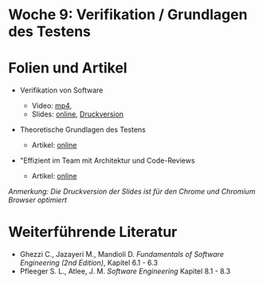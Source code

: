 # Woche 9: Verifikation / Grundlagen des Testens

# Folien und Artikel

* Verifikation von Software
    * Video:  [mp4](https://drive.switch.ch/index.php/s/TFf0xTrCmO6jKQO),  
    * Slides: [online](./slides/verification-overview.html), [Druckversion](./slides/verification-overview.html?print-pdf)

* Theoretische Grundlagen des Testens
    * Artikel: [online](./articles/testing-foundations.html)

* "Effizient im Team mit Architektur und Code-Reviews
    * Artikel: [online](https://www.heise.de/developer/artikel/Effizient-im-Team-mit-Architektur-und-Code-Reviews-1855640.html?seite=all)


*Anmerkung: Die Druckversion der Slides ist für den Chrome und Chromium Browser optimiert*


# Weiterführende Literatur
* Ghezzi C., Jazayeri M., Mandioli D. *Fundamentals of Software Engineering (2nd Edition)*, Kapitel 6.1 - 6.3
* Pfleeger S. L., Atlee, J. M. *Software Engineering* Kapitel 8.1 - 8.3
